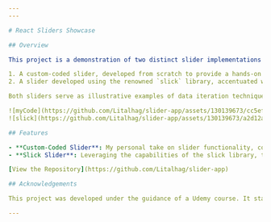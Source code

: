 ```yaml
---
---

# React Sliders Showcase

## Overview

This project is a demonstration of two distinct slider implementations within React:

1. A custom-coded slider, developed from scratch to provide a hands-on understanding of React components.
2. A slider developed using the renowned `slick` library, accentuated with enhanced features like auto-slide and a hover-to-pause functionality.

Both sliders serve as illustrative examples of data iteration techniques and the versatility of React components.

![myCode](https://github.com/Litalhag/slider-app/assets/130139673/cc5ef1b3-63d6-4a2a-a9ac-f29fed792e32)
![slick](https://github.com/Litalhag/slider-app/assets/130139673/a2d12a7c-7d88-4e7a-a883-7c71f55c6cd0)

## Features

- **Custom-Coded Slider**: My personal take on slider functionality, complete with an auto-slide feature to transition between images seamlessly.
- **Slick Slider**: Leveraging the capabilities of the slick library, this slider brings in smooth transitions with the added convenience of auto-slide play. The slide progression intuitively halts when the user hovers over it, ensuring a user-friendly experience.

[View the Repository](https://github.com/Litalhag/slider-app)

## Acknowledgements

This project was developed under the guidance of a Udemy course. It stands as a testament to the practical exploration of React components and the myriad techniques associated with data iteration.

---
```


